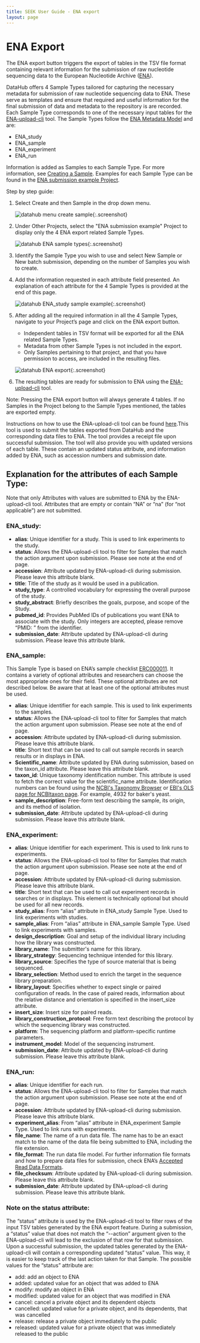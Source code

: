 ```yaml
---
title: SEEK User Guide - ENA export
layout: page
---
```


# ENA Export

The ENA export button triggers the export of tables in the TSV file format containing relevant information for the submission of raw nucleotide sequencing data to the European Nucleotide Archive ([ENA](https://www.ebi.ac.uk/ena/browser/home)).

DataHub offers 4 Sample Types tailored for capturing the necessary metadata for submission of raw nucleotide sequencing data to ENA. These serve as templates and ensure that required and useful information for the final submission of data and metadata to the repository is are recorded. Each Sample Type corresponds to one of the necessary input tables for the [ENA-upload-cli](https://github.com/usegalaxy-eu/ena-upload-cli) tool. The Sample Types follow the [ENA Metadata Model](https://ena-docs.readthedocs.io/en/latest/submit/general-guide/metadata.html) and are:
* ENA_study
* ENA_sample
* ENA_experiment
* ENA_run

Information is added as Samples to each Sample Type. For more information, see [Creating a Sample](create-sample.html). Examples for each Sample Type can be found in the [ENA submission example Project](https://datahub.test.elixir-belgium.org/projects/2).

Step by step guide:
1. Select Create and then Sample in the drop down menu.

   ![datahub menu create sample](/images/user-guide/datahub-test-create-sample.png){:.screenshot}

2. Under Other Projects, select the "ENA submission example" Project to display only the 4 ENA export related Sample Types.

   ![datahub ENA sample types](/images/user-guide/datahub-test-ENA-sample-types.png){:.screenshot}

3. Identify the Sample Type you wish to use and select New Sample or New batch submission, depending on the number of Samples you wish to create.

4. Add the information requested in each attribute field presented. An explanation of each attribute for the 4 Sample Types is provided at the end of this page.

   ![datahub ENA_study sample example](/images/user-guide/datahub-test-ENA-sample-ENA_study.png){:.screenshot}

5. After adding all the required information in all the 4 Sample Types, navigate to your Project’s page and click on the ENA export button.
   * Independent tables in TSV format will be exported for all the ENA related Sample Types.
   * Metadata from other Sample Types is not included in the export.
   * Only Samples pertaining to that project, and that you have permission to access, are included in the resulting files.

   ![datahub ENA export](/images/user-guide/datahub-test-ENA-export-button.png){:.screenshot}

6. The resulting tables are ready for submission to ENA using the [ENA-upload-cli](https://github.com/usegalaxy-eu/ena-upload-cli) tool.

Note: Pressing the ENA export button will always generate 4 tables. If no Samples in the Project belong to the Sample Types mentioned, the tables are exported empty.

Instructions on how to use the ENA-upload-cli tool can be found [here](https://github.com/usegalaxy-eu/ena-upload-cli).This tool is used to submit the tables exported from DataHub and the corresponding data files to ENA. The tool provides a receipt file upon successful submission. The tool will also provide you with updated versions of each table. These contain an updated status attribute, and information added by ENA, such as accession numbers and submission date.

## Explanation for the attributes of each Sample Type:
Note that only Attributes with values are submitted to ENA by the ENA-upload-cli tool. Attributes that are empty or contain “NA” or “na” (for “not applicable”) are not submitted.

### ENA_study:
* **alias**: Unique identifier for a study. This is used to link experiments to the study.
* **status**: Allows the ENA-upload-cli tool to filter for Samples that match the action argument upon submission. Please see note at the end of page. 
* **accession**: Attribute updated by ENA-upload-cli during submission. Please leave this attribute blank.
* **title**: Title of the study as it would be used in a publication.
* **study_type**: A controlled vocabulary for expressing the overall purpose of the study.
* **study_abstract**: Briefly describes the goals, purpose, and scope of the Study.
* **pubmed_id**: Provides PubMed IDs of publications you want ENA to associate with the study. Only integers are accepted, please remove “PMID: ” from the identifier.
* **submission_date**: Attribute updated by ENA-upload-cli during submission. Please leave this attribute blank.

### ENA_sample:
This Sample Type is based on ENA’s sample checklist [ERC000011](https://www.ebi.ac.uk/ena/browser/view/ERC000011). It contains a variety of optional attributes and researchers can choose the most appropriate ones for their field. These optional attributes are not described below. Be aware that at least one of the optional attributes must be used.
* **alias**: Unique identifier for each sample. This is used to link experiments to the samples.
* **status**: Allows the ENA-upload-cli tool to filter for Samples that match the action argument upon submission. Please see note at the end of page.
* **accession**: Attribute updated by ENA-upload-cli during submission. Please leave this attribute blank.
* **title**: Short text that can be used to call out sample records in search results or in displays in ENA.
* **Scientific_name**: Attribute updated by ENA during submission, based on the taxon_id attribute. Please leave this attribute blank.
* **taxon_id**: Unique taxonomy identification number. This attribute is used to fetch the correct value for the scientific_name attribute. Identification numbers can be found using the [NCBI's Taxonomy Browser](https://www.ncbi.nlm.nih.gov/Taxonomy/Browser/wwwtax.cgi) or [EBI's OLS page for NCBItaxon page](https://www.ebi.ac.uk/ols/ontologies/ncbitaxon). For example, 4932 for baker's yeast. 
* **sample_description**: Free-form text describing the sample, its origin, and its method of isolation.
* **submission_date**: Attribute updated by ENA-upload-cli during submission. Please leave this attribute blank.

### ENA_experiment:
* **alias**: Unique identifier for each experiment. This is used to link runs to experiments.
* **status**: Allows the ENA-upload-cli tool to filter for Samples that match the action argument upon submission. Please see note at the end of page.
* **accession**: Attribute updated by ENA-upload-cli during submission. Please leave this attribute blank.
* **title**: Short text that can be used to call out experiment records in searches or in displays. This element is technically optional but should be used for all new records.
* **study_alias**: From “alias” attribute in ENA_study Sample Type. Used to link experiments with studies.
* **sample_alias**: From “alias” attribute in ENA_sample Sample Type. Used to link experiments with samples.
* **design_description**: Goal and setup of the individual library including how the library was constructed.
* **library_name**: The submitter's name for this library.
* **library_strategy**: Sequencing technique intended for this library.
* **library_source**: Specifies the type of source material that is being sequenced.
* **library_selection**: Method used to enrich the target in the sequence library preparation.
* **library_layout**: Specifies whether to expect single or paired configuration of reads. In the case of paired reads, information about the relative distance and orientation is specified in the insert_size attribute.
* **insert_size**: Insert size for paired reads.
* **library_construction_protocol**: Free form text describing the protocol by which the sequencing library was constructed.
* **platform**: The sequencing platform and platform-specific runtime parameters.
* **instrument_model**: Model of the sequencing instrument.
* **submission_date**: Attribute updated by ENA-upload-cli during submission. Please leave this attribute blank.

### ENA_run:
* **alias**: Unique identifier for each run.
* **status**: Allows the ENA-upload-cli tool to filter for Samples that match the action argument upon submission. Please see note at the end of page.
* **accession**: Attribute updated by ENA-upload-cli during submission. Please leave this attribute blank.
* **experiment_alias**: From “alias” attribute in ENA_experiment Sample Type. Used to link runs with experiments.
* **file_name**: The name of a run data file. The name has to be an exact match to the name of the data file being submitted to ENA, including the file extension.
* **file_format**: The run data file model. For further information file formats and how to prepare data files for submission, check ENA’s [Accepted Read Data Formats](https://ena-docs.readthedocs.io/en/latest/submit/fileprep/reads.html#accepted-read-data-formats).
* **file_checksum**: Attribute updated by ENA-upload-cli during submission. Please leave this attribute blank.
* **submission_date**: Attribute updated by ENA-upload-cli during submission. Please leave this attribute blank.

### Note on the status attribute:
The “status” attribute is used by the ENA-upload-cli tool to filter rows of the input TSV tables generated by the ENA export feature. During a submission, a “status” value that does not match the “--action” argument given to the ENA-upload-cli will lead to the exclusion of that row for that submission.
Upon a successful submission, the updated tables generated by the ENA-upload-cli will contain a corresponding updated “status” value. This way, it is easier to keep track of the last action taken for that Sample. The possible values for the “status” attribute are:
* add: add an object to ENA
* added: updated value for an object that was added to ENA
* modify: modify an object in ENA
* modified: updated value for an object that was modified in ENA
* cancel: cancel a private object and its dependent objects
* cancelled: updated value for a private object, and its dependents, that was cancelled
* release: release a private object immediately to the public
* released: updated value for a private object that was immediately released to the public
